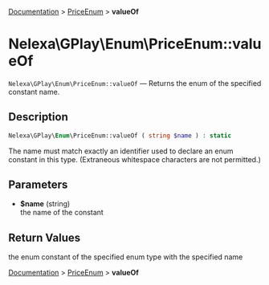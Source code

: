 [Documentation](../../README.md) > [PriceEnum](README.md) > **valueOf**

# Nelexa\GPlay\Enum\PriceEnum::valueOf
`Nelexa\GPlay\Enum\PriceEnum::valueOf` — Returns the enum of the specified constant name.

## Description
```php
Nelexa\GPlay\Enum\PriceEnum::valueOf ( string $name ) : static
```
The name must match exactly an identifier used to declare an enum constant
in this type. (Extraneous whitespace characters are not permitted.)

## Parameters
* **$name** (string)  
the name of the constant

## Return Values
the enum constant of the specified enum type with the specified name

[Documentation](../../README.md) > [PriceEnum](README.md) > **valueOf**
